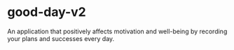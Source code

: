 # good-day-v2
An application that positively affects motivation and well-being by recording your plans and successes every day.  
